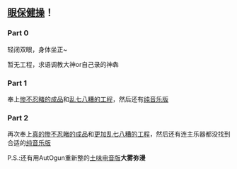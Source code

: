 ## [眼保健操](https://charlie-zzy.github.io/YanBaoJianCao/原版.mp3)！

### Part 0

轻闭双眼，身体坐正~

暂无工程，求语调教大神or自己录的神犇

### Part 1

奉上[惨不忍睹的成品](https://charlie-zzy.github.io/YanBaoJianCao/part1/1.mixed.mp3)和[乱七八糟的工程](https://charlie-zzy.github.io/YanBaoJianCao/part1/1.music.flp)，然后还有[纯音乐版](https://charlie-zzy.github.io/YanBaoJianCao/part1/1.music.mp3)

### Part 2

再次奉上[真的惨不忍睹的成品](https://charlie-zzy.github.io/YanBaoJianCao/part2/2.mixed.mp3)和[更加乱七八糟的工程](https://charlie-zzy.github.io/YanBaoJianCao/part2/2.music.flp)，然后还有连主乐器都没找到合适的[纯音乐版](https://charlie-zzy.github.io/YanBaoJianCao/part2/2.music.mp3)

P.S.:还有用AutOgun重新整的[土味电音版](part2/2.remix.music.flp)**大雾弥漫**
